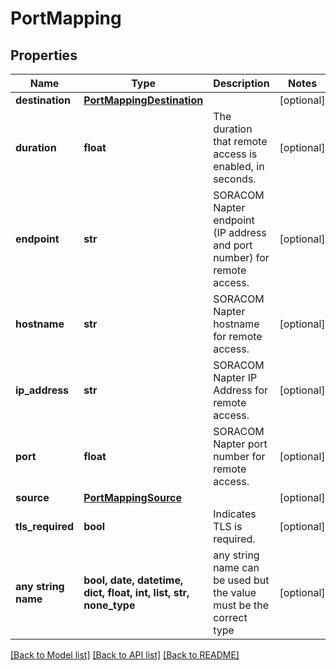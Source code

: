 # PortMapping


## Properties
Name | Type | Description | Notes
------------ | ------------- | ------------- | -------------
**destination** | [**PortMappingDestination**](PortMappingDestination.md) |  | [optional] 
**duration** | **float** | The duration that remote access is enabled, in seconds. | [optional] 
**endpoint** | **str** | SORACOM Napter endpoint (IP address and port number) for remote access. | [optional] 
**hostname** | **str** | SORACOM Napter hostname for remote access. | [optional] 
**ip_address** | **str** | SORACOM Napter IP Address for remote access. | [optional] 
**port** | **float** | SORACOM Napter port number for remote access. | [optional] 
**source** | [**PortMappingSource**](PortMappingSource.md) |  | [optional] 
**tls_required** | **bool** | Indicates TLS is required. | [optional] 
**any string name** | **bool, date, datetime, dict, float, int, list, str, none_type** | any string name can be used but the value must be the correct type | [optional]

[[Back to Model list]](../README.md#documentation-for-models) [[Back to API list]](../README.md#documentation-for-api-endpoints) [[Back to README]](../README.md)


